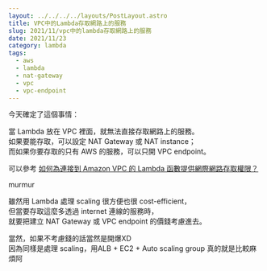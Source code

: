 ```yaml
---
layout: ../../../../layouts/PostLayout.astro
title: VPC中的Lambda存取網路上的服務
slug: 2021/11/vpc中的lambda存取網路上的服務
date: 2021/11/23
category: lambda
tags: 
  - aws
  - lambda
  - nat-gateway
  - vpc
  - vpc-endpoint
---
```


  
今天確定了這個事情：



  
當 Lambda 放在 VPC 裡面，就無法直接存取網路上的服務。<br>
如果要能存取，可以設定 NAT Gateway 或 NAT instance；<br>
而如果你要存取的只有 AWS 的服務，可以只開 VPC endpoint。



  
可以參考 [如何為連接到 Amazon VPC 的 Lambda 函數提供網際網路存取權限？](https://aws.amazon.com/tw/premiumsupport/knowledge-center/internet-access-lambda-function/)



  




  
murmur



  
雖然用 Lambda 處理 scaling 很方便也很 cost-efficient，<br>
但當要存取這麼多透過 internet 連線的服務時，<br>
就要把建立 NAT Gateway 或 VPC endpoint 的價錢考慮進去。



  
當然，如果不考慮錢的話當然是開爆XD<br>
因為同樣是處理 scaling，用ALB + EC2 + Auto scaling group 真的就是比較麻煩阿
